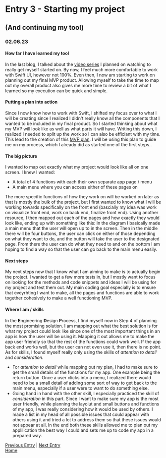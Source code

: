 # Entry 3 - Starting my project
## (And continuing my tool)
### 02.06.23
#### How far I have learned my tool <br>
In the last blog, I talked about the [video series](https://youtube.com/playlist?list=PLMRqhzcHGw1Y5Cluhf7pKRNZtKaA3Q4kg) I planned on watching to really get myself started on. By now, I feel much more comfortable to work with Swift UI, however not 100%. Even then, I now am starting to work on planning out my final MVP product. Allowing myself to take the time to map out my overall product also gives me more time to review a bit of what I learned so my execution can be quick and simple.
#### Putting a plan into action <br>
Since I now know how to work with Swift, I shifted my focus over to what I will be creating since I realized I didn't really know all the components that I wanted to be included in my final product. So I started thinking about what my MVP will look like as well as what parts it will have. Writing this down, I realized I needed to split up the work so I can also be efficiant with my time. This lead to the creation of this [MVP plan](https://docs.google.com/document/d/1-aWjIdviVXkR4k31HKN_4qVQc7dfO9_cn24f55OzP0o/edit). I will be using this plan to guide me on my process, which I already did as started one of the first steps..
#### The big picture
I wanted to map out exactly what my project would look like all on one screen. I knew I wanted: 
* A total of 4 functions with each their own separate app page / menu
* A main menu where you can access either of these pages on <br>

The more specific functions of how they work on will be worked on later as that is mostly the bulk of the project, but I first wanted to know what I will be working towards specifically on the front end (bascially my idea was work on visualize front end, work on back end, finalize front end). Using another resource, I then mapped out each of the pages and how exactly they would look like, ending up with something like this:
In the diagram I basically made a main menu that the user will open up to in the screen. Then in the middle there will be four buttons, the user can click on either of those depending on what they want to do, and the button will take the user to the designated page. From there the user can do what they need to and on the bottom I am hoping to find a way so that the user can go back to the main menu easily. 
#### Next steps <br>
My next steps now that I know what I am aiming to make is to actually begin the project. I wanted to get a few more tests in, but I mostly want to focus on looking for the methods and code snippets and ideas I will be using for my project and test them out. My main coding goal especially is to ensure that eveyrhting I want to make, all the pages and functions are able to work together cohesively to make a well functioning MVP.
#### Where I am / skills <br>
In the **E**ngineering **D**esign **P**rocess, I find myself now in Step 4 of planning the most promising solution. I am mapping out what the best solution is for what my project could look like since one of the most important things in an app is how the user will be using it. Mapping it out allows me to make the app user friendly so that the rest of the functions could work well. If the app back end works well, but the user can not even use it, then there is no point. <br>
As for skills, I found myself really only using the skills of *attention to detail* and *consideration*. 
* For *attention to detail* while mapping out my plan, I had to make sure to get the small details of the functions for my app. One example being the return button. Once a user clicks into a menu, I realized there would need to be a small detail of adding some sort of way to get back to the main menu, especially if a user were to want to do something else. 
* Going hand in hand with the other skill, I especially practiced the skill of *consideration* in this part. Since I want to make sure my app is the most user friendly, while planning the layoiut and small buttons and functions of my app, I was really considering how it would be used by others. I made a list in my head of all possible issues that could appear with others using it and tried a lot to address them so that these issues would not appear at all. In the end both these skills allowed me to plan out my applilication the best way I could and sets me up to code my app in a prepared way.



[Previous Entry](entry02.md) | [Next Entry](entry04.md)<br>
[Home](../README.md)

